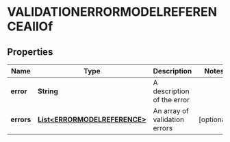 

# VALIDATIONERRORMODELREFERENCEAllOf


## Properties

| Name | Type | Description | Notes |
|------------ | ------------- | ------------- | -------------|
|**error** | **String** | A description of the error |  |
|**errors** | [**List&lt;ERRORMODELREFERENCE&gt;**](ERRORMODELREFERENCE.md) | An array of validation errors |  [optional] |



